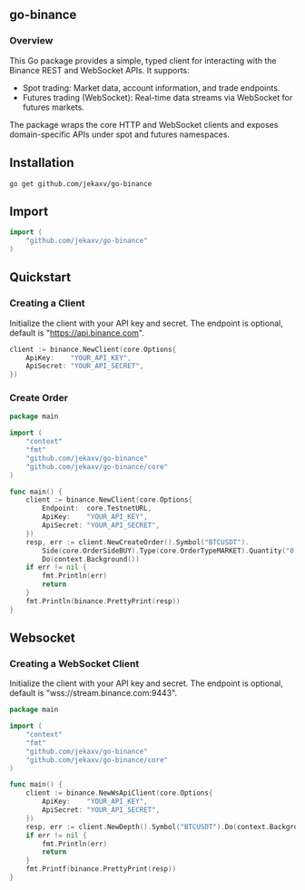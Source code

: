 ## go-binance

### Overview

This Go package provides a simple, typed client for interacting with the Binance REST and WebSocket APIs. It supports:

- Spot trading: Market data, account information, and trade endpoints. 
- Futures trading (WebSocket): Real-time data streams via WebSocket for futures markets.

The package wraps the core HTTP and WebSocket clients and exposes domain-specific APIs under spot and futures namespaces.

## Installation

```shell
go get github.com/jekaxv/go-binance
```

## Import

```go
import (
    "github.com/jekaxv/go-binance"
)
```

## Quickstart

### Creating a Client

Initialize the client with your API key and secret. The endpoint is optional, default is "https://api.binance.com".

```go
client := binance.NewClient(core.Options{
    ApiKey:    "YOUR_API_KEY",
    ApiSecret: "YOUR_API_SECRET",
})
```
### Create Order

```go
package main

import (
	"context"
	"fmt"
	"github.com/jekaxv/go-binance"
	"github.com/jekaxv/go-binance/core"
)

func main() {
	client := binance.NewClient(core.Options{
		Endpoint:  core.TestnetURL,
		ApiKey:    "YOUR_API_KEY",
		ApiSecret: "YOUR_API_SECRET",
	})
	resp, err := client.NewCreateOrder().Symbol("BTCUSDT").
		Side(core.OrderSideBUY).Type(core.OrderTypeMARKET).Quantity("0.001").
		Do(context.Background())
	if err != nil {
		fmt.Println(err)
		return
	}
	fmt.Println(binance.PrettyPrint(resp))
}
```

## Websocket
### Creating a WebSocket Client
Initialize the client with your API key and secret. The endpoint is optional, default is "wss://stream.binance.com:9443".

```go
package main

import (
	"context"
	"fmt"
	"github.com/jekaxv/go-binance"
	"github.com/jekaxv/go-binance/core"
)

func main() {
	client := binance.NewWsApiClient(core.Options{
		ApiKey:    "YOUR_API_KEY",
		ApiSecret: "YOUR_API_SECRET",
	})
	resp, err := client.NewDepth().Symbol("BTCUSDT").Do(context.Background())
	if err != nil {
		fmt.Println(err)
		return
	}
	fmt.Printf(binance.PrettyPrint(resp))
}
```